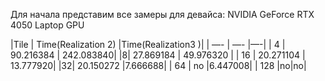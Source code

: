 Для начала представим все замеры для девайса: NVIDIA GeForce RTX 4050 Laptop GPU

|Tile | Time(Realization 2) |Time(Realization3 )|
| —- | —- |—-|
| 4 | 90.216384 | 242.083840|
|8| 27.869184 | 49.976320 |
| 16 | 20.271104 | 13.777920|
|32| 20.150272 |7.666688|
| 64 | no |6.447008|
| 128 |no|no|
